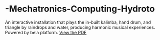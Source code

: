 # -Mechatronics-Computing-Hydroto
An interactive installation that plays the in-built  kalimba, hand drum, and  triangle by raindrops and water, producing harmonic musical experiences. Powered by bela platform.
[View the PDF](Hydrotoreport.pdf)
